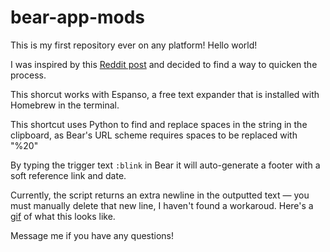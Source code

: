 # bear-app-mods
This is my first repository ever on any platform! Hello world!

I was inspired by this [Reddit post](https://www.reddit.com/r/bearapp/comments/fd7teq/how_i_do_bidirectional_linking_in_bear_ala_roam/) and decided to find a way to quicken the process.

This shorcut works with Espanso, a free text expander that is installed with Homebrew in the terminal.

This shortcut uses Python to find and replace spaces in the string in the clipboard, as Bear's URL scheme requires spaces to be replaced with "%20"

By typing the trigger text `:blink` in Bear it will auto-generate a footer with a soft reference link and date.

Currently, the script returns an extra newline in the outputted text — you must manually delete that new line, I haven't found a workaroud.  Here's a [gif](https://gfycat.com/freeskinnyfairybluebird) of what this looks like.

Message me if you have any questions!
